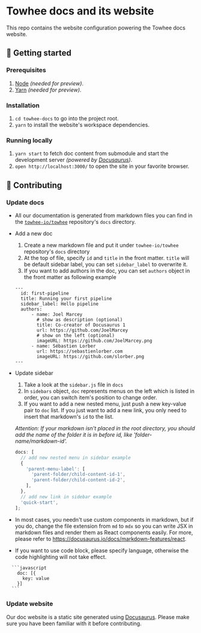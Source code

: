 # Towhee docs and its website

This repo contains the website configuration powering the Towhee docs website.

## 🚀 Getting started

### Prerequisites

1.  [Node](https://nodejs.org/en/download/) _(needed for preview)_.
2.  [Yarn](https://yarnpkg.com/lang/en/docs/install/) _(needed for preview)_.

### Installation

1.  `cd towhee-docs` to go into the project root.
1.  `yarn` to install the website's workspace dependencies.

### Running locally

1.  `yarn start` to fetch doc content from submodule and start the development server _(powered by [Docusaurus](https://v2.docusaurus.io))_.
2.  `open http://localhost:3000/` to open the site in your favorite browser.

## 👏 Contributing

### Update docs

- All our documentation is generated from markdown files you can find in the [`towhee-io/towhee`](https://github.com/towhee-io/towhee) repository's `docs` directory.

- Add a new doc

  1. Create a new markdown file and put it under `towhee-io/towhee` repository's `docs` directory
  2. At the top of file, specify `id` and `title` in the front matter. `title` will be default sidebar label, you can set `sidebar_label` to overwrite it.
  3. If you want to add authors in the doc, you can set `authors` object in the front matter as following example

  ```
  ---
    id: first-pipeline
    title: Running your first pipeline
    sidebar_label: Hello pipeline
    authors:
        - name: Joel Marcey
          # show as description (optional)
          title: Co-creator of Docusaurus 1
          url: https://github.com/JoelMarcey
          # show on the left (optional)
          imageURL: https://github.com/JoelMarcey.png
        - name: Sébastien Lorber
          url: https://sebastienlorber.com
          imageURL: https://github.com/slorber.png
  ---
  ```

- Update sidebar

  1. Take a look at the `sidebar.js` file in `docs`
  2. In `sidebars` object, `doc` represents menus on the left which is listed in order, you can switch item's position to change order.
  3. If you want to add a new nested menu, just push a new key-value pair to `doc` list. If you just want to add a new link, you only need to insert that markdown's `id` to the list.

  _Attention: If your markdown isn't placed in the root directory, you should add the name of the folder it is in before id, like 'folder-name/markdown-id'._

  ```javascript
  docs: [
    // add new nested menu in sidebar example
    {
      'parent-menu-label': [
        'parent-folder/child-content-id-1',
        'parent-folder/child-content-id-2',
      ],
    },
    // add new link in sidebar example
    'quick-start',
  ];
  ```

- In most cases, you needn't use custom components in markdown, but if you do, change the file extension from `md` to `mdx` so you can write JSX in markdown files and render them as React components easily. For more, please refer to https://docusaurus.io/docs/markdown-features/react.

- If you want to use code block, please specify language, otherwise the code highlighting will not take effect.

````
  ```javascript
    doc: [{
      key: value
    }]
  ```
````

### Update website

Our doc website is a static site generated using [Docusaurus](https://docusaurus.io/). Please make sure you have been familiar with it before contributing.
